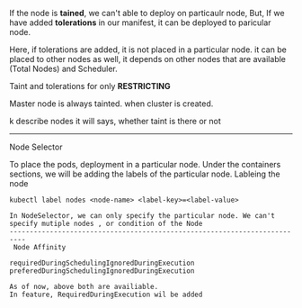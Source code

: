 If the node is **tained**, we can't able to deploy on particaulr node, 
But, If we have added **tolerations** in our manifest, it can be deployed to paricular node. 

Here, if tolerations are added, it is not placed in a particular node. it can be placed to other nodes as well, it depends on other nodes that are available (Total Nodes) and Scheduler.

Taint and tolerations for only **RESTRICTING**


Master node is always tainted. when cluster is created. 

k describe nodes <nodename> it will says, whether taint is there or not

----------------------------------------------------------------------------
Node Selector

To place the pods, deployment in a particular node. Under the containers sections, we will be adding the labels of the particular node. Lableing the node 
```
kubectl label nodes <node-name> <label-key>=<label-value>

In NodeSelector, we can only specify the particular node. We can't specify mutiple nodes , or condition of the Node
--------------------------------------------------------------------------
 Node Affinity

requiredDuringSchedulingIgnoredDuringExecution
preferedDuringSchedulingIgnoredDuringExecution

As of now, above both are availiable.
In feature, RequiredDuringExecution wil be added
